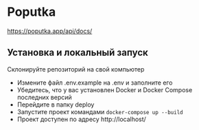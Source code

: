 # Poputka

https://poputka.app/api/docs/


## Установка и локальный запуск
Склонируйте репозиторий на свой компьютер
- Измените файл .env.example на .env и заполните его
- Убедитесь, что у вас установлен Docker и Docker Compose последних версий
- Перейдите в папку deploy
- Запустите проект командами `docker-compose up --build`
- Проект доступен по адресу http://localhost/ 
